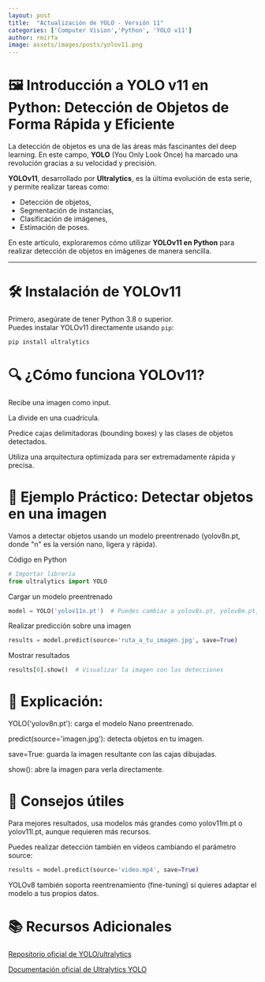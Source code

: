 ```yaml
---
layout: post
title:  "Actualización de YOLO - Versión 11"
categories: ['Computer Vision','Python', 'YOLO v11']
author: rmirfa
image: assets/images/posts/yolov11.png
---
```


# 🖼️ Introducción a YOLO v11 en Python: Detección de Objetos de Forma Rápida y Eficiente

La detección de objetos es una de las áreas más fascinantes del deep learning. En este campo, **YOLO** (You Only Look Once) ha marcado una revolución gracias a su velocidad y precisión.


**YOLOv11**, desarrollado por **Ultralytics**, es la última evolución de esta serie, y permite realizar tareas como:

- Detección de objetos,
- Segmentación de instancias,
- Clasificación de imágenes,
- Estimación de poses.

En este artículo, exploraremos cómo utilizar **YOLOv11 en Python** para realizar detección de objetos en imágenes de manera sencilla.

---

# 🛠️ Instalación de YOLOv11

Primero, asegúrate de tener Python 3.8 o superior.  
Puedes instalar YOLOv11 directamente usando `pip`:

```bash
pip install ultralytics
```

# 🔍 ¿Cómo funciona YOLOv11?

Recibe una imagen como input.

La divide en una cuadrícula.

Predice cajas delimitadoras (bounding boxes) y las clases de objetos detectados.

Utiliza una arquitectura optimizada para ser extremadamente rápida y precisa.

# 🚀 Ejemplo Práctico: Detectar objetos en una imagen
Vamos a detectar objetos usando un modelo preentrenado (yolov8n.pt, donde "n" es la versión nano, ligera y rápida).

Código en Python
```python
# Importar librería
from ultralytics import YOLO
```

Cargar un modelo preentrenado
```python
model = YOLO('yolov11n.pt')  # Puedes cambiar a yolov8s.pt, yolov8m.pt, etc.
```

Realizar predicción sobre una imagen
```python
results = model.predict(source='ruta_a_tu_imagen.jpg', save=True)
```

Mostrar resultados
```python
results[0].show()  # Visualizar la imagen con las detecciones
```

# 📄 Explicación:

YOLO('yolov8n.pt'): carga el modelo Nano preentrenado.

predict(source='imagen.jpg'): detecta objetos en tu imagen.

save=True: guarda la imagen resultante con las cajas dibujadas.

show(): abre la imagen para verla directamente.

# 🧠 Consejos útiles

Para mejores resultados, usa modelos más grandes como yolov11m.pt o yolov11l.pt, aunque requieren más recursos.

Puedes realizar detección también en videos cambiando el parámetro source:

```python
results = model.predict(source='video.mp4', save=True)
```

YOLOv8 también soporta reentrenamiento (fine-tuning) si quieres adaptar el modelo a tus propios datos.


# 📚 Recursos Adicionales

[Repositorio oficial de YOLO/ultralytics](https://github.com/ultralytics/ultralytics)

[Documentación oficial de Ultralytics YOLO](https://docs.ultralytics.com/)






